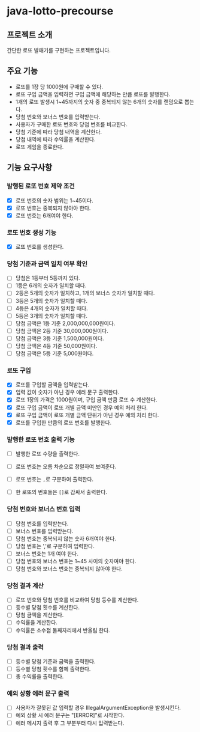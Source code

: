 # java-lotto-precourse

## 프로젝트 소개
간단한 로또 발매기를 구현하는 프로젝트입니다.

## 주요 기능
- 로또를 1장 당 1000원에 구매할 수 있다.
- 로또 구입 금액을 입력하면 구입 금액에 해당하는 만큼 로또를 발행한다.
- 1개의 로또 발생시 1~45까지의 숫자 중 중복되지 않는 6개의 숫자를 랜덤으로 뽑는다.
- 당첨 번호와 보너스 번호를 입력받는다.
- 사용자가 구매한 로또 번호와 당첨 번호를 비교한다.
- 당첨 기준에 따라 당첨 내역을 계산한다.
- 당첨 내역에 따라 수익률을 계산한다.
- 로또 게임을 종료한다.

## 기능 요구사항
### 발행된 로또 번호 제약 조건
- [X] 로또 번호의 숫자 범위는 1~45이다.
- [X] 로또 번호는 중복되지 않아야 한다.
- [X] 로또 번호는 6개여야 한다.

### 로또 번호 생성 기능
- [X] 로또 번호를 생성한다.

### 당첨 기준과 금액 일치 여부 확인
- [ ] 당첨은 1등부터 5등까지 있다.
- [ ] 1등은 6개의 숫자가 일치할 때다.
- [ ] 2등은 5개의 숫자가 일치하고, 1개의 보너스 숫자가 일치할 때다.
- [ ] 3등은 5개의 숫자가 일치할 때다.
- [ ] 4등은 4개의 숫자가 일치할 때다.
- [ ] 5등은 3개의 숫자가 일치할 때다.
- [ ] 당첨 금액은 1등 기준 2,000,000,000원이다.
- [ ] 당첨 금액은 2등 기준 30,000,000원이다.
- [ ] 당첨 금액은 3등 기준 1,500,000원이다.
- [ ] 당첨 금액은 4등 기준 50,000원이다.
- [ ] 당첨 금액은 5등 기준 5,000원이다.

### 로또 구입
- [X] 로또를 구입할 금액을 입력받는다.
- [X] 입력 값이 숫자가 아닌 경우 에러 문구 출력한다.
- [X] 로또 1장의 가격은 1000원이며, 구입 금액 만큼 로또 수 계산한다.
- [X] 로또 구입 금액이 로또 개별 금액 미만인 경우 예외 처리 한다. 
- [X] 로또 구입 금액이 로또 개별 금액 단위가 아닌 경우 예외 처리 한다.
- [X] 로또를 구입한 만큼의 로또 번호를 발행한다.

### 발행한 로또 번호 출력 기능
- [ ] 발행한 로또 수량을 출력한다.
- [ ] 로또 번호는 오름 차순으로 정렬하여 보여준다.
- [ ] 로또 번호는 `,`로 구분하여 출력한다.
- [ ] 한 로또의 번호들은 `[]`로 감싸서 출력한다.


### 당첨 번호와 보너스 번호 입력
- [ ] 당첨 번호를 입력받는다.
- [ ] 보너스 번호를 입력받는다.
- [ ] 당첨 번호는 중복되지 않는 숫자 6개여야 한다.
- [ ] 당첨 번호는 ','로 구분하여 입력한다.
- [ ] 보너스 번호는 1개 여야 한다.
- [ ] 당첨 번호와 보너스 번호는 1~45 사이의 숫자여야 한다.
- [ ] 당첨 번호와 보너스 번호는 중복되지 않아야 한다.

### 당첨 결과 계산
- [ ] 로또 번호와 당첨 번호를 비교하여 당첨 등수를 계산한다.
- [ ] 등수별 당첨 횟수를 계산한다.
- [ ] 당첨 금액을 계산한다.
- [ ] 수익률을 계산한다.
- [ ] 수익률은 소수점 둘째자리에서 반올림 한다.

### 당첨 결과 출력
- [ ] 등수별 당첨 기준과 금액을 출력한다.
- [ ] 등수별 당첨 횟수를 함께 출력한다.
- [ ] 총 수익률을 출력한다.

### 예외 상황 에러 문구 출력
- [ ] 사용자가 잘못된 값 입력할 경우 IllegalArgumentException을 발생시킨다.
- [ ] 예외 상황 시 에러 문구는 "[ERROR]"로 시작한다.
- [ ] 에러 메시지 출력 후 그 부분부터 다시 입력받는다.
